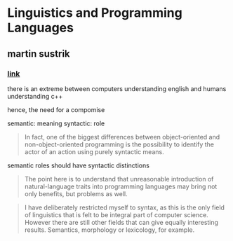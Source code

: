 # Linguistics and Programming Languages

## martin sustrik

### [link](https://250bpm.com/blog:95/index.html)

there is an extreme between computers understanding english and humans understanding c++

hence, the need for a compomise

semantic: meaning
syntactic: role

> In fact, one of the biggest differences between object-oriented and non-object-oriented programming is the possibility to identify the actor of an action using purely syntactic means.

semantic roles should have syntactic distinctions

> The point here is to understand that unreasonable introduction of natural-language traits into programming languages may bring not only benefits, but problems as well.

> I have deliberately restricted myself to syntax, as this is the only field of linguistics that is felt to be integral part of computer science. However there are still other fields that can give equally interesting results. Semantics, morphology or lexicology, for example.
